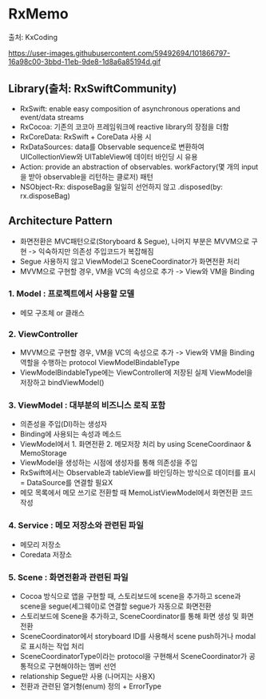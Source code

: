 # RxMemo
출처: KxCoding

https://user-images.githubusercontent.com/59492694/101866797-16a98c00-3bbd-11eb-9de8-1d8a6a85194d.gif

## Library(출처: RxSwiftCommunity)
- RxSwift: enable easy composition of asynchronous operations and event/data streams
- RxCocoa: 기존의 코코아 프레임워크에 reactive library의 장점을 더함 
- RxCoreData: RxSwift + CoreData 사용 시 
- RxDataSources: data를 Observable sequence로 변환하여 UICollectionView와 UITableView에 데이터 바인딩 시 유용
- Action: provide an abstraction of observables. workFactory(몇 개의 input을 받아 observable을 리턴하는 클로저) 패턴
- NSObject-Rx: disposeBag을 일일히 선언하지 않고 .disposed(by: rx.disposeBag)

## Architecture Pattern 
- 화면전환은 MVC패턴으로(Storyboard & Segue), 나머지 부분은 MVVM으로 구현 -> 익숙하지만 의존성 주입코드가 복잡해짐
- Segue 사용하지 않고 ViewModel고 SceneCoordinator가 화면전환 처리 
- MVVM으로 구현할 경우, VM을 VC의 속성으로 추가 -> View와 VM을 Binding 

### 1. Model : 프로젝트에서 사용할 모델 
- 메모 구조체 or 클래스

### 2. ViewController 
- MVVM으로 구현할 경우, VM을 VC의 속성으로 추가 -> View와 VM을 Binding 역할을 수행하는 protocol ViewModelBindableType
- ViewModelBindableType에는 ViewController에 저장된 실제 ViewModel을 저장하고 bindViewModel()

### 3. ViewModel : 대부분의 비즈니스 로직 포함
- 의존성을 주입(DI)하는 생성자 
- Binding에 사용되는 속성과 메소드 
- ViewModel에서 1. 화면전환 2. 메모저장 처리 by using SceneCoordinaor & MemoStorage
- ViewModel을 생성하는 시점에 생성자를 통해 의존성을 주입
- RxSwift에서는 Observable과 tableView를 바인딩하는 방식으로 데이터를 표시 = DataSource를 연결할 필요X
- 메모 목록에서 메모 쓰기로 전환할 때 MemoListViewModel에서 화면전환 코드 작성 

### 4. Service : 메모 저장소와 관련된 파일
- 메모리 저장소
- Coredata 저장소

### 5. Scene : 화면전환과 관련된 파일
- Cocoa 방식으로 앱을 구현할 때, 스토리보드에 scene을 추가하고 scene과 scene을 segue(세그웨이)로 연결할 segue가 자동으로 화면전환
- 스토리보드에 Scene을 추가하고, SceneCoordinator를 통해 화면 생성 및 화면 전환 
- SceneCoordinator에서 storyboard ID를 사용해서 scene push하거나 modal로 표시하는 작업 처리
- SceneCoordinatorType이라는 protocol을 구현해서 SceneCoordinator가 공통적으로 구현해야하는 멤버 선언
- relationship Segue만 사용 (나머지는 사용X)
- 전환과 관련된 열거형(enum) 정의 + ErrorType 
